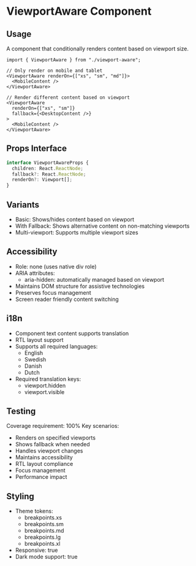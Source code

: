 
# ViewportAware Component

## Usage
A component that conditionally renders content based on viewport size.

```tsx
import { ViewportAware } from "./viewport-aware";

// Only render on mobile and tablet
<ViewportAware renderOn={["xs", "sm", "md"]}>
  <MobileContent />
</ViewportAware>

// Render different content based on viewport
<ViewportAware 
  renderOn={["xs", "sm"]} 
  fallback={<DesktopContent />}
>
  <MobileContent />
</ViewportAware>
```

## Props Interface
```typescript
interface ViewportAwareProps {
  children: React.ReactNode;
  fallback?: React.ReactNode;
  renderOn?: Viewport[];
}
```

## Variants
- Basic: Shows/hides content based on viewport
- With Fallback: Shows alternative content on non-matching viewports
- Multi-viewport: Supports multiple viewport sizes

## Accessibility
- Role: none (uses native div role)
- ARIA attributes:
  - aria-hidden: automatically managed based on viewport
- Maintains DOM structure for assistive technologies
- Preserves focus management
- Screen reader friendly content switching

## i18n
- Component text content supports translation
- RTL layout support
- Supports all required languages:
  - English
  - Swedish
  - Danish
  - Dutch
- Required translation keys:
  - viewport.hidden
  - viewport.visible

## Testing
Coverage requirement: 100%
Key scenarios:
- Renders on specified viewports
- Shows fallback when needed
- Handles viewport changes
- Maintains accessibility
- RTL layout compliance
- Focus management
- Performance impact

## Styling
- Theme tokens:
  - breakpoints.xs
  - breakpoints.sm
  - breakpoints.md
  - breakpoints.lg
  - breakpoints.xl
- Responsive: true
- Dark mode support: true
